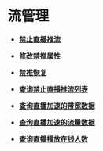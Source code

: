 # 流管理<a name="topic_300000001"></a>

 

-   **[禁止直播推流](禁止直播推流.md)**  

-   **[修改禁推属性](修改禁推属性.md)**  

-   **[禁推恢复](禁推恢复.md)**  

-   **[查询禁止直播推流列表](查询禁止直播推流列表.md)**  

-   **[查询直播加速的带宽数据](查询直播加速的带宽数据.md)**  

-   **[查询直播加速的流量数据](查询直播加速的流量数据.md)**  

-   **[查询直播播放在线人数](查询直播播放在线人数.md)**  


